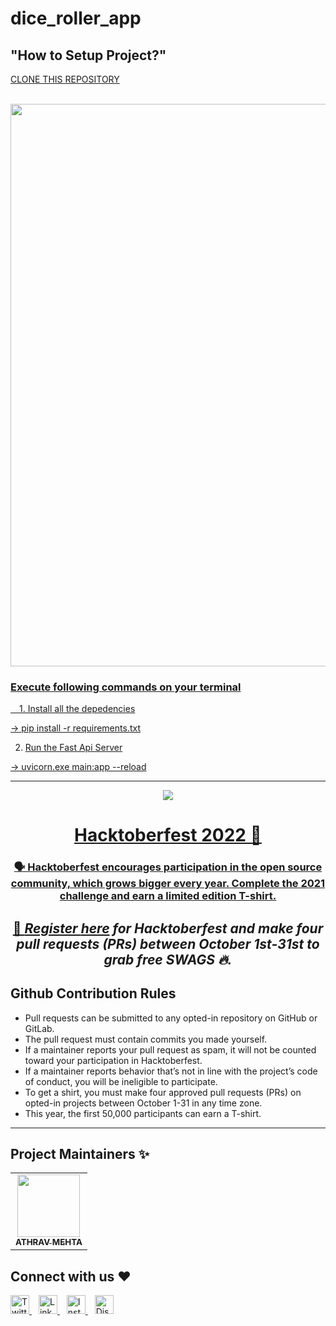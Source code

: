 # dice_roller_app

<h2>"How to Setup Project?"</h2>
<a href= "https://github.com/matrixiocommunity/dice_roller_app.git">CLONE THIS REPOSITORY</a>
<br><br>
<p>
    <a href="https://github.com/matrixiocommunity/dice_roller_app.git">
        <img style="width:900px;" src= "assests\Untitled design.gif"
    </a>
</p>
<h3>Execute following commands on your terminal</h3>

&emsp;1. Install all the depedencies

  ->  pip install -r requirements.txt 

2. Run the Fast Api Server

  ->  uvicorn.exe main:app --reload 
  
---

<p align="center">
    <a href="https://hacktoberfest.digitalocean.com/">
        <img src="https://user-images.githubusercontent.com/100709956/195295606-1601c2fb-cf30-4e63-b7a9-c29b966aabc9.png"
  ![Hackoctoberfest](https://user-images.githubusercontent.com/100709956/195295606-1601c2fb-cf30-4e63-b7a9-c29b966aabc9.png)
    </a>
</p>

<h1 align="center"> Hacktoberfest 2022 🌟</h1>

<div align="center">

### 🗣 Hacktoberfest encourages participation in the open source community, which grows bigger every year. Complete the 2021 challenge and earn a limited edition T-shirt.

📢 *Register [here](https://hacktoberfest.com) for Hacktoberfest and make four pull requests (PRs) between October 1st-31st to grab free SWAGS 🔥.*
---
</div>
  
## Github Contribution Rules
- Pull requests can be submitted to any opted-in repository on GitHub or GitLab.
- The pull request must contain commits you made yourself.
- If a maintainer reports your pull request as spam, it will not be counted toward your participation in Hacktoberfest.
- If a maintainer reports behavior that’s not in line with the project’s code of conduct, you will be ineligible to participate.
- To get a shirt, you must make four approved pull requests (PRs) on opted-in projects between October 1-31 in any time zone.
- This year, the first 50,000 participants can earn a T-shirt.
---

## Project Maintainers ✨
<table>
<tr><td align="center"><a href="https://github.com/Athrav-droid"><kbd><img src="https://avatars.githubusercontent.com/u/81102465?s=400&u=ef588a4ec46c204e30cb074edddbd865df1308cf&v=4" title="github" width="100px;" alt=""/></kbd><br /><sub><b>ATHRAV MEHTA</b></sub></a><br</td>
</table>
  
  
  
## Connect with us ❤️
  <a href="https://twitter.com/Matrixio6/">
    <img width="30px" src="https://www.vectorlogo.zone/logos/twitter/twitter-official.svg" title="Twitter" />
  </a>&ensp;
  <a href="https://www.linkedin.com/company/matrix-io/">
    <img width="30px" src="https://www.vectorlogo.zone/logos/linkedin/linkedin-icon.svg" title="Linkedin" />
  </a>&ensp;
  <a href="https://www.instagram.com/matrixiocommunity/">
    <img width="30px" src="https://www.vectorlogo.zone/logos/instagram/instagram-icon.svg" title="Instagram" />
  </a>&ensp;
  <a href="https://discord.gg/VyKh8v4Naw/">
    <img width="30px" src="https://user-images.githubusercontent.com/100709956/195646558-69c166d8-2521-4ee9-9f50-238a25813e2a.jpg" title="Discord" />
